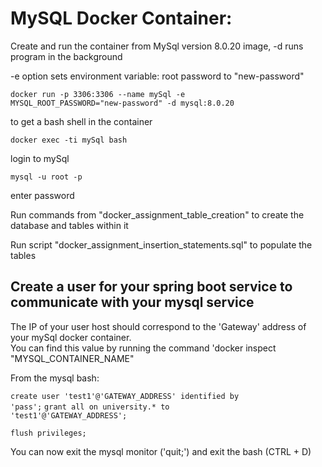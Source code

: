 
# MySQL Docker Container:

Create and run the container from MySql version 8.0.20 image, -d runs program in the background

-e option sets environment variable: root password to "new-password"

<code>docker run -p 3306:3306 --name mySql -e MYSQL_ROOT_PASSWORD="new-password" -d mysql:8.0.20</code>

to get a bash shell in the container

<code>docker exec -ti mySql bash</code>

login to mySql

<code>mysql -u root -p</code>

enter password 

Run commands from "docker_assignment_table_creation" to create the database and tables within it

Run script "docker_assignment_insertion_statements.sql" to populate the tables

## Create a user for your spring boot service to communicate with your mysql service

The IP of your user host should correspond to the 'Gateway' address of your mySql docker container.<br/>  You can find this value by running the command 'docker inspect "MYSQL_CONTAINER_NAME"

From the mysql bash:

<code>create user 'test1'@'GATEWAY_ADDRESS' identified by 'pass';</code>
<code>grant all on university.* to 'test1'@'GATEWAY_ADDRESS';</code>

<code>flush privileges;</code>

You can now exit the mysql monitor ('quit;') and exit the bash (CTRL + D)
